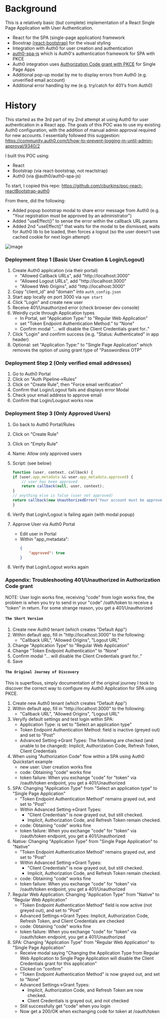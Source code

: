 # Background

This is a relatively basic (but complete) implementation of a React Single Page Application with User Authentication.

-   React for the SPA (single-page application) framework
-   Boostrap <a href="https://react-bootstrap.github.io/components/alerts">(react-bootstrap)</a> for the visual styling
-   Integration with Auth0 for user creation and authentication
-   <a href="https://github.com/auth0/auth0-spa-js/">auth0-spa-js</a> which is Auth0's authentication framework for SPA with PKCE
-   Auth0 integration uses <a href="https://auth0.com/docs/api-auth/tutorials/adoption/authorization-code">Authorization Code grant with PKCE</a> for Single Page Apps
-   Additional pop-up modal by me to display errors from Auth0 (e.g. unverified email account)
-   Additional error handling by me (e.g. try/catch for 401's from Auth0)

# History

This started as the 3rd part of my 2nd attempt at using Auth0 for user authentication in a React app. The goals of this POC was to use my existing Auth0 configuration, with the addition of manual admin approval required for new accounts. I essentially followed this suggestion\: https://community.auth0.com/t/how-to-prevent-logging-in-until-admin-approval/9340/2

I built this POC using:

-   React
-   Bootstrap (via react-bootstrap, not reactstrap)
-   Auth0 (via @auth0/auth0-spa-js)

To start, I copied this repo: https://github.com/cburkins/poc-react-reactBootstrap-auth0

From there, did the following:

-   Added popup bootstrap modal to share error message from Auth0 (e.g. "Your registration must be approved by an administrator")
-   Added "useEffect()" to sense the error within the callback URL params
-   Added 2nd "useEffect()" that waits for the modal to be dismissed, waits for Auth0 lib to be loaded, then forces a logout (so the user doesn't use cached cookie for next login attempt)

![image](https://user-images.githubusercontent.com/9342308/71648873-e0d70480-2cd7-11ea-8295-0f0ad4c3d711.png)

### Deployment Step 1 (Basic User Creation & Login/Logout)

1. Create Auth0 application (via their portal)
    - "Allowed Callback URLs", add "http://localhost:3000"
    - "Allowed Logout URLs", add "http://localhost:3000"
    - "Allowed Web Origins", add "http://localhost:3000"
1. Copy "client_id" and "domain" into `auth_config.json`
1. Start app locally on port 3000 via `npm start`
1. Click "Login" and create new user
1. Receive 401/Unauthorized error (check browser dev console)
1. Weirdly cycle through Application types
    - In Portal, set "Application Type:" to "Regular Web Application"
    - set "Token Endpoint Authentication Method:" to "None"
    - Confirm modal "... will disable the Client Credentials grant for.."
1. Click "Login" and confirm success (ie.g. "Status: Authenticated" in app header)
1. Optional: set "Application Type:" to "Single Page Application" which removes the option of using grant type of "Passwordless OTP"
### Deployment Step 2 (Only verified email addresses)

1. Go to Auth0 Portal
1. Click on "Auth Pipeline->Rules"
1. Click on "Create Rule", then "Force email verification"
1. Confirm that Login/Logout fails and displays error Modal
1. Check your email address to approve email
1. Confirm that Login/Lougout works now

### Deployment Step 3 (Only Approved Users)

1. Go back to Auth0 Portal/Rules
1. Click on "Create Rule"
1. Click on "Empty Rule"
1. Name: Allow only approved users
1. Script: (see below)

    ```javascript
    function (user, context, callback) {
    if (user.app_metadata && user.app_metadata.approved) {
        // user has been approved
        return callback(null, user, context);
    }
    // anything else is false (user not approved)
    return callback(new UnauthorizedError('Your account must be approved by an administrator.'));
    }
    ```

1. Verify that Login/Logout is failing again (with modal popup)
1. Approve User via Auth0 Portal
    - Edit user in Portal
    - Within "app_metadata":
        ```json
        {
            "approved": true
        }
        ```
1. Verify that Login/Logout works again

### Appendix: Troubleshooting 401/Unauthorized in Authorization Code grant

NOTE: User login works fine, receiving "code" from login works fine, the problem is when you try to send in your "code" /oath/token to receive a "token" in return. For some strange reason, you get a 401/Unauthorized

#### `The Short Version`

1. Create new Auth0 tenant (which creates "Default App")
1. Within default app, fill in "http://localhost:3000" to the following:
    - "Callback URL", "Allowed Origins", "Logout URL"
1. Change "Application Type" to "Regular Web Application"
1. Change "Token Endpoint Authentication" to "None"
1. Confirm modal "... will disable the Client Credentials grant for.."
1. Save

#### `The Original Journey of Discovery`

This is superflous, simply documentation of the original journey I took to discover the correct way to configure my Auth0 Application for SPA using PKCE.   

1.  Create new Auth0 tenant (which creates "Default App")
1.  Within default app, fill in "http://localhost:3000" to the following:
    -   "Callback URL", "Allowed Origins", "Logout URL"
1.  Veryify default settings and test login within SPA:
    -   Application Type: is set to "Select an application type"
    -   Token Endpoint Authentication Method: field is inactive (greyed out) and set to "Post"
    -   Advanced Setting->Grant Types: The following are checked (and unable to be changed): Implicit, Authorization Code, Refresh Token, Client Credentials
1.  When using "Authorization Code" flow within a SPA using Auth0 Quickstart example
    -   new user: User creation works fine
    -   code: Obtaining "code" works fine
    -   token failure: When you exchange "code" for "token" via /oauth/token endpoint, you get a 401/Unauthorized
1.  SPA: Changing "Application Type" from "Select an application type" to "Single Page Application"
    -   "Token Endpoint Authentication Method" remains grayed out, and set to "Post"
    -   Within Advanced Setting->Grant Types:
        -   "Client Credentials" is now grayed out, but still checked.
        -   Implicit, Authorization Code, and Refresh Token remain checked.
    -   code: Obtaining "code" works fine
    -   token failure: When you exchange "code" for "token" via /oauth/token endpoint, you get a 401/Unauthorized
1.  Native: Changing "Application Type" from "Single Page Application" to "Native"
    -   "Token Endpoint Authentication Method" remains grayed out, and set to "Post"
    -   Within Advanced Setting->Grant Types:
        -   "Client Credentials" is now grayed out, but still checked.
        -   Implicit, Authorization Code, and Refresh Token remain checked.
    -   code: Obtaining "code" works fine
    -   token failure: When you exchange "code" for "token" via /oauth/token endpoint, you get a 401/Unauthorized
1.  Regular Web Application: Changing "Application Type" from "Native" to "Regular Web Application"
    -   "Token Endpoint Authentication Method" field is now active (not greyed out), and set to "Post"
    -   Advanced Settings->Grant Types: Implicit, Authorization Code, Refresh Token, and Client Credentials are checked
    -   code: Obtaining "code" works fine
    -   token failure: When you exchange "code" for "token" via /oauth/token endpoint, you get a 401/Unauthorized
1.  SPA: Changing "Application Type" from "Regular Web Application" to "Single Page Application"
    -   Receive modal saying "Changing the Application Type from Regular Web Application to Single Page Application will disable the Client Credentials grant for this application"
    -   Clicked on "confirm"
    -   "Token Endpoint Authentication Method" is now grayed out, and set to "None"
    -   Advanced Settings->Grant Types:
        -   Implicit, Authorization Code, and Refresh Token are now checked.
        -   Client Credentials is grayed out, and not checked
    -   Still successfully get "code" when you login
    -   Now get a 200/OK when exchanging code for token at /oauth/token
